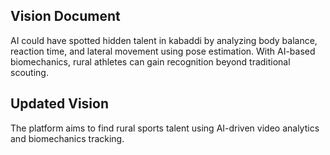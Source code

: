 ## Vision Document
AI could have spotted hidden talent in kabaddi by analyzing body balance, reaction time, and lateral movement using pose estimation. With AI-based biomechanics, rural athletes can gain recognition beyond traditional scouting.

## Updated Vision
The platform aims to find rural sports talent using AI-driven video analytics and biomechanics tracking.
